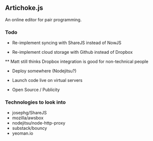 ## Artichoke.js

An online editor for pair programming.


### Todo

* Re-implement syncing with ShareJS instead of NowJS

* Re-implement cloud storage with Github instead of Dropbox

** Matt still thinks Dropbox integration is good for non-technical people

* Deploy somewhere (Nodejitsu?)

* Launch code live on virtual servers

* Open Source / Publicity


### Technologies to look into

* josephg/ShareJS
* mozilla/awsbox
* nodejitsu/node-http-proxy
* substack/bouncy
* yeoman.io